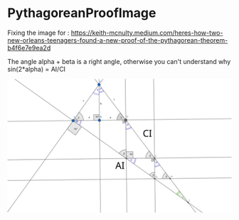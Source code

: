 # PythagoreanProofImage

Fixing the image for :
https://keith-mcnulty.medium.com/heres-how-two-new-orleans-teenagers-found-a-new-proof-of-the-pythagorean-theorem-b4f6e7e9ea2d

The angle alpha + beta is a right angle, otherwise you can't understand why sin(2*alpha) = AI/CI

![Image drawn with www.geogebra.org ](PythagoreanProof.svg )
